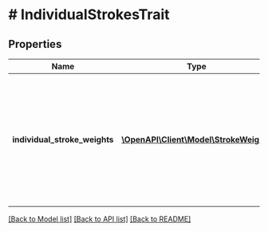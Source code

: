 # # IndividualStrokesTrait

## Properties

Name | Type | Description | Notes
------------ | ------------- | ------------- | -------------
**individual_stroke_weights** | [**\OpenAPI\Client\Model\StrokeWeights**](StrokeWeights.md) | An object including the top, bottom, left, and right stroke weights. Only returned if individual stroke weights are used. | [optional]

[[Back to Model list]](../../README.md#models) [[Back to API list]](../../README.md#endpoints) [[Back to README]](../../README.md)
